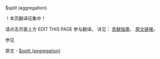  $split (aggregation)

 ！本页翻译征集中！

请点击页面上方 EDIT THIS PAGE 参与翻译。
详见：
[贡献指南]( https://github.com/JinMuInfo/MongoDB-Manual-zh/blob/master/CONTRIBUTING.md )、
[原文链接](  https://docs.mongodb.com/manual/reference/operator/aggregation/split/  )。

 参见

原文 - [$split (aggregation)]( https://docs.mongodb.com/manual/reference/operator/aggregation/split/ )

